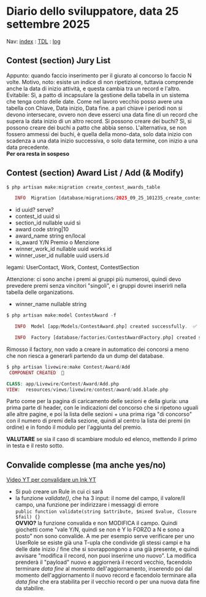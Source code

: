 # Diario dello sviluppatore, data 25 settembre 2025

Nav: [index](../index.md) : [TDL](../TDL.md) : [log](/storage/logs/laravel.log)

## Contest (section) Jury List

Appunto: quando faccio inserimento per il giurato al concorso lo faccio N volte.
Motivo, noto: esiste un indice di non ripetizione, tuttavia comprende anche la data
di inizio attività, e questa cambia tra un record e l'altro. Evitabile: Sì,
a patto di incapsulare la gestione della tabella in un sistema che tenga conto
delle date. Come nel lavoro vecchio posso avere una tabella con Chiave, Data inizio, Data fine.
a pari chiave i periodi non si devono intersecare, ovvero non deve esserci una
data fine di un record che supera la data inizio di un altro record.
Si possono creare dei buchi? Sì, si possono creare dei buchi a patto che abbia senso.
L'alternativa, se non fossero ammessi dei buchi, è quella della mono-data,
solo data inizio con scadenza a una data inizio successiva, o solo data termine,
con inizio a una data precedente.  
**Per ora resta in sospeso**

## Contest (section) Award List / Add (& Modify)

```php
$ php artisan make:migration create_contest_awards_table

   INFO  Migration [database/migrations/2025_09_25_101235_create_contest_awards_table.php] created successfully.  
```

* id uuid? serve?
* contest_id uuid sì
* section_id nullable uuid sì
* award code string|10
* award_name string en/local
* is_award Y/N Premio o Menzione
* winner_work_id nullable uuid works.id
* winner_user_id nullable uuid users.id

legami: UserContact, Work, Contest, ContestSection

Attenzione: ci sono anche i premi ai gruppi più numerosi,
quindi devo prevedere premi senza vincitori "singoli",
e i gruppi dovrei inserirli nella tabella delle organizations.

* winner_name nullable string

```php
$ php artisan make:model ContestAward -f

   INFO  Model [app/Models/ContestAward.php] created successfully.  ✅

   INFO  Factory [database/factories/ContestAwardFactory.php] created successfully.  
```

Rimosso il factory, non vado a creare in automatico dei concorsi a meno che
non riesca a generarli partendo da un dump del database.

```php
$ php artisan livewire:make Contest/Award/Add
 COMPONENT CREATED  🤙

CLASS: app/Livewire/Contest/Award/Add.php
VIEW:  resources/views/livewire/contest/award/add.blade.php
```

Parto come per la pagina di caricamento delle sezioni e della giuria:
una prima parte di header, con le indicazioni del concorso che si ripetono
uguali alle altre pagine, e poi la lista delle sezioni + una prima riga "di concorso" con il numero di premi della sezione, quindi al centro la
lista dei premi (in ordine) e in fondo il modulo per l'aggiunta del premio.

**VALUTARE** se sia il caso di scambiare modulo ed elenco, mettendo il primo in testa e il resto sotto.

## Convalide complesse (ma anche yes/no)

[Video YT per convalidare un lnk YT](https://youtu.be/TXYCtTfouPg?si=FoPVYUspVeFEmva6)

* Si può creare un Rule in cui ci sarà
* la funzione *validate()*, che ha 3 input: il nome del campo, il valore/il campo, una funzione per indirizzare i messaggi di errore  
`public function validate(string $attribute, $mixed $value, Closure $fail) {}`  
**OVVIO?** la funzione convalida e non MODIFICA il campo. Quindi giochetti come "vale Y/N, quindi se non è Y lo FORZO a N e sono a posto" non sono convalide.
A me per esempio serve verificare per uno UserRole se esiste già una T-upla
che condivide gli stessi campi e ha delle date inizio / fine che si
sovrappongono a una già presente, e quindi avvisare "modifica il record,
non puoi inserirne uno nuovo". La modifica prenderà il "payload" nuovo e
aggiornerà il record vecchio, facendolo terminare *data fine*
al momento dell'aggiornamento, inserendo poi dal momento dell'aggiornamento il nuovo record e facendolo terminare alla *data fine* che era stabilita
per il vecchio record o per una nuova data fine da stabilire.
